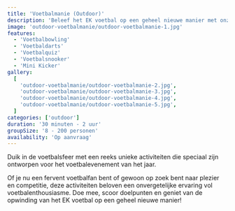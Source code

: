 ```yaml
---
title: 'Voetbalmanie (Outdoor)'
description: 'Beleef het EK voetbal op een geheel nieuwe manier met onze speciaal ontwikkelde activiteit'
image: 'outdoor-voetbalmanie/outdoor-voetbalmanie-1.jpg'
features:
  - 'Voetbalbowling'
  - 'Voetbaldarts'
  - 'Voetbalquiz'
  - 'Voetbalsnooker'
  - 'Mini Kicker'
gallery:
  [
    'outdoor-voetbalmanie/outdoor-voetbalmanie-2.jpg',
    'outdoor-voetbalmanie/outdoor-voetbalmanie-3.jpg',
    'outdoor-voetbalmanie/outdoor-voetbalmanie-4.jpg',
    'outdoor-voetbalmanie/outdoor-voetbalmanie-5.jpg',
  ]
categories: ['outdoor']
duration: '30 minuten - 2 uur'
groupSize: '8 - 200 personen'
availability: 'Op aanvraag'
---
```


Duik in de voetbalsfeer met een reeks unieke activiteiten die speciaal zijn ontworpen voor het voetbalevenement van het jaar.

Of je nu een fervent voetbalfan bent of gewoon op zoek bent naar plezier en competitie, deze activiteiten beloven een onvergetelijke ervaring vol voetbalenthousiasme. Doe mee, scoor doelpunten en geniet van de opwinding van het EK voetbal op een geheel nieuwe manier!
